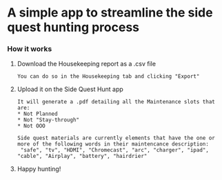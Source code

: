# A simple app to streamline the side quest hunting process

### How it works

1. Download the Housekeeping report as a .csv file

   ```
   You can do so in the Housekeeping tab and clicking "Export"
   ```

2. Upload it on the Side Quest Hunt app

   ```
   It will generate a .pdf detailing all the Maintenance slots that are:
   * Not Planned
   * Not "Stay-through"
   * Not OOO

   Side quest materials are currently elements that have the one or more of the following words in their maintencance description:
    "safe", "tv", "HDMI", "Chromecast", "arc", "charger", "ipad", "cable", "Airplay", "battery", "hairdrier"

   ```
3. Happy hunting!
